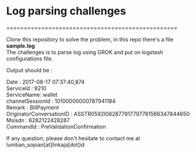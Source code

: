 # Log parsing challenges
=================================================

Clone this repository to solve the problem, in this repo there's a file <strong>sample.log </strong></br>
The challenges is to parse log using GROK and put on logstash configurations file.

Output should be :

Date : 2017-08-17 07:37:40,874</br>
ServiceId : 9210</br>
ServiceName: wallet</br>
channelSessionId : 10100000000787941184</br>
Remark : BillPayment</br>
OriginatorConversationID : ASSTR0592I062877817797781566347844650</br>
Msisdn : 6282122428287</br>
CommandId : PreValidationConfirmation</br>


If any question, please don't hesitate to contact me at lumban_sopian[at]linkaja[dot]id
